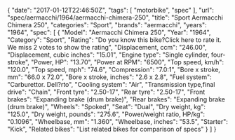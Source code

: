 {
    "date": "2017-01-12T22:46:50Z",
    "tags": [
        "motorbike",
        "spec"
    ],
    "url": "spec\/aermacchi\/1964\/aermacchi-chimera-250",
    "title": "Sport Aermacchi Chimera 250",
    "categories": "Sport",
    "brands": "aermacchi",
    "years": "1964",
    "spec": [
        {
            "Model": "Aermacchi Chimera 250",
            "Year": "1964",
            "Category": "Sport",
            "Rating": "Do you know this bike?Click here to rate it. We miss 2 votes to show the rating",
            "Displacement, ccm": "246.00",
            "Displacement, cubic inches": "15.01",
            "Engine type": "Single cylinder, four-stroke",
            "Power, HP": "13.70",
            "Power at RPM": "6500",
            "Top speed, km\/h": "120.0",
            "Top speed, mph": "74.6",
            "Compression": "7.0:1",
            "Bore x stroke, mm": "66.0 x 72.0",
            "Bore x stroke, inches": "2.6 x 2.8",
            "Fuel system": "Carburettor. Dell?rto",
            "Cooling system": "Air",
            "Transmission type,final drive": "Chain",
            "Front tyre": "2.50-17",
            "Rear tyre": "2.50-17",
            "Front brakes": "Expanding brake (drum brake)",
            "Rear brakes": "Expanding brake (drum brake)",
            "Wheels": "Spoked",
            "Seat": "Dual",
            "Dry weight, kg": "125.0",
            "Dry weight, pounds": "275.6",
            "Power\/weight ratio, HP\/kg": "0.1096",
            "Wheelbase, mm": "1.360",
            "Wheelbase, inches": "53.5",
            "Starter": "Kick",
            "Related bikes": "List related bikes for comparison of specs"
        }
    ]
}